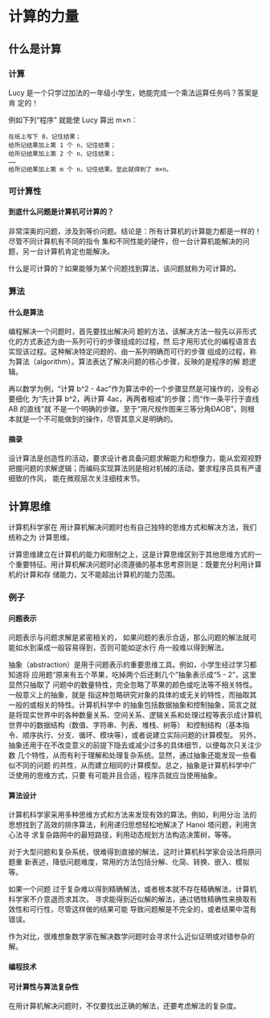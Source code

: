 # 计算的力量

## 什么是计算

### 计算

Lucy 是一个只学过加法的一年级小学生，她能完成一个乘法运算任务吗？答案是肯 定的！

例如下列“程序” 就能使 Lucy 算出 m×n：

```
在纸上写下 0，记住结果； 
给所记结果加上第 1 个 n，记住结果； 
给所记结果加上第 2 个 n，记住结果；
……
给所记结果加上第 m 个 n，记住结果。至此就得到了 m×n。
```

### 可计算性

#### 到底什么问题是计算机可计算的？

非常深奥的问题，涉及到等价问题。结论是：所有计算机的计算能力都是一样的！尽管不同计算机有不同的指令 集和不同性能的硬件，但一台计算机能解决的问题，另一台计算机肯定也能解决。

什么是可计算的？如果能够为某个问题找到算法，该问题就称为可计算的。

### 算法

#### 什么是算法

编程解决一个问题时，首先要找出解决问 题的方法，该解决方法一般先以非形式化的方式表述为由一系列可行的步骤组成的过程，然 后才用形式化的编程语言去实现该过程。这种解决特定问题的、由一系列明确而可行的步骤 组成的过程，称为算法（algorithm）。算法表达了解决问题的核心步骤，反映的是程序的解 题逻辑。

再以数学为例，“计算 b^2 - 4ac”作为算法中的一个步骤显然是可操作的，没有必要细化 为“先计算 b^2，再计算 4ac，再两者相减”的步骤；而“作一条平行于直线 AB 的直线”就 不是一个明确的步骤。至于“用尺规作图来三等分角ÐAOB”，则根本就是一个不可能做到的操作，尽管其意义是明确的。

#### 摘录

设计算法是创造性的活动，要求设计者具备问题求解能力和想像力，能从宏观视野把握问题的求解逻辑；而编码实现算法则是相对机械的活动，要求程序员具有严谨细致的作风， 能在微观层次关注细枝末节。

## 计算思维

计算机科学家在 用计算机解决问题时也有自己独特的思维方式和解决方法，我们统称之为 计算思维。

计算思维建立在计算机的能力和限制之上，这是计算思维区别于其他思维方式的一个重要特征。用计算机解决问题时必须遵循的基本思考原则是：既要充分利用计算机的计算和存 储能力，又不能超出计算机的能力范围。

### 例子

#### 问题表示

问题表示与问题求解是紧密相关的， 如果问题的表示合适，那么问题的解法就可能如水到渠成一般容易得到，否则可能如逆水行 舟一般难以得到解法。

抽象（abstraction）是用于问题表示的重要思维工具。例如，小学生经过学习都知道将 应用题“原来有五个苹果，吃掉两个后还剩几个”抽象表示成“5 - 2”，这里显然只抽取了 问题中的数量特性，完全忽略了苹果的颜色或吃法等不相关特性。一般意义上的抽象，就是 指这种忽略研究对象的具体的或无关的特性，而抽取其一般的或相关的特性。计算机科学中 的抽象包括数据抽象和控制抽象，简言之就是将现实世界中的各种数量关系、空间关系、逻辑关系和处理过程等表示成计算机世界中的数据结构（数值、字符串、列表、堆栈、树等） 和控制结构（基本指令、顺序执行、分支、循环、模块等），或者说建立实际问题的计算模型。 另外，抽象还用于在不改变意义的前提下隐去或减少过多的具体细节，以便每次只关注少数 几个特性，从而有利于理解和处理复杂系统。显然，通过抽象还能发现一些看似不同的问题 的共性，从而建立相同的计算模型。总之，抽象是计算机科学中广泛使用的思维方式，只要 有可能并且合适，程序员就应当使用抽象。

#### 算法设计

计算机科学家采用多种思维方式和方法来发现有效的算法。例如，利用分治 法的思想找到了高效的排序算法，利用递归思想轻松地解决了 Hanoi 塔问题，利用贪心法寻 求复杂路网中的最短路径，利用动态规划方法构造决策树，等等。

对于大型问题和复杂系统，很难得到直接的解法，这时计算机科学家会设法将原问题重 新表述，降低问题难度，常用的方法包括分解、化简、转换、嵌入、模拟等。

如果一个问题 过于复杂难以得到精确解法，或者根本就不存在精确解法，计算机科学家不介意退而求其次， 寻求能得到近似解的解法，通过牺牲精确性来换取有效性和可行性，尽管这样做的结果可能 导致问题解是不完全的，或者结果中混有错误。

作为对比，很难想象数学家在解决数学问题时会寻求什么近似证明或对错参杂的解。

#### 编程技术

#### 可计算性与算法复杂性

在用计算机解决问题时，不仅要找出正确的解法，还要考虑解法的复杂度。

